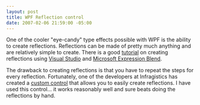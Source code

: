 ```yaml
---
layout: post
title: WPF Reflection control
date: 2007-02-06 21:59:00 -05:00
---
```


One of the cooler "eye-candy" type effects possible with WPF is the ability to create reflections. Reflections can be made of pretty much anything and are relatively simple to create. There is a good [tutorial](http://www.contentpresenter.com/LiveReflection.wmv) on creating reflections using [Visual Studio](http://msdn2.microsoft.com/en-us/vstudio/default.aspx) and [Microsoft Expression Blend](http://www.microsoft.com/products/expression/en/default.mspx).

The drawback to creating reflections is that you have to repeat the steps for every reflection. Fortunately, one of the developers at Infragistics has created a [custom control](http://blogs.infragistics.com/blogs/grant_hinkson/archive/2007/01/14/wpf-reflection-control.aspx) that allows you to easily create reflections. I have used this control... it works reasonably well and sure beats doing the reflections by hand.
